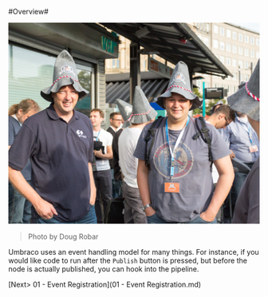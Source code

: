 #Overview#

![14918466648_e510fd420d_o.jpg](assets/14918466648_e510fd420d_o.jpg)
>Photo by Doug Robar

Umbraco uses an event handling model for many things.  For instance, if you would like code to run after the `Publish` button is pressed, but before the node is actually published, you can hook into the pipeline.

[Next> 01 - Event Registration](01 - Event Registration.md)